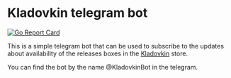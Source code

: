 Kladovkin telegram bot
======================

[![Go Report Card](https://goreportcard.com/badge/github.com/movax01h/kladovkin-telegram-bot)](https://goreportcard.com/report/github.com/movax01h/kladovkin-telegram-bot)

This is a simple telegram bot that can be used to subscribe to the updates about availability of the releases boxes in the [Kladovkin](https://kladovkin.ru) store.

You can find the bot by the name @KladovkinBot in the telegram.
